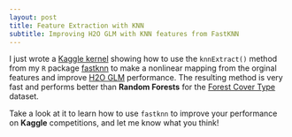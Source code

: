 ```yaml
---
layout: post
title: Feature Extraction with KNN
subtitle: Improving H2O GLM with KNN features from FastKNN
---
```


I just wrote a [Kaggle kernel](https://www.kaggle.com/davidpinto/d/uciml/forest-cover-type-dataset/fastknn-show-to-glm-what-knn-see-0-96) showing how to use the `knnExtract()` method from my `R` package [fastknn](https://davpinto.github.io/fastknn/) to make a nonlinear mapping from the orginal features and improve [H2O GLM](http://docs.h2o.ai/h2o/latest-stable/h2o-docs/data-science/glm.html) performance. The resulting method is very fast and performs better than **Random Forests** for the [Forest Cover Type](https://www.kaggle.com/uciml/forest-cover-type-dataset) dataset.

Take a look at it to learn how to use `fastknn` to improve your performance on **Kaggle** competitions, and let me know what you think!
